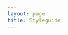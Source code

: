 ```yaml
---
layout: page
title: Styleguide
---
```

  <!--에디터 상단 아이콘 전용-->
  <link href="https://cdnjs.cloudflare.com/ajax/libs/font-awesome/4.7.0/css/font-awesome.css" rel="stylesheet">
  <!--코드미러 전용-->
  <link href="/plugins/codemirror/lib/codemirror.css" rel="stylesheet">
  <link href="/plugins/codemirror/addon/dialog/dialog.css" rel="stylesheet">
  <link href="/plugins/codemirror/addon/search/matchesonscrollbar.css" rel="stylesheet">
  <link href="/plugins/codemirror/theme/midnight.css" rel="stylesheet">
  <script src="/plugins/codemirror/lib/codemirror.js"></script>
  <script src="/plugins/codemirror/mode/xml/xml.js"></script>
  <script src="/plugins/codemirror/mode/htmlmixed/htmlmixed.js"></script>
  <script src="/plugins/codemirror/addon/dialog/dialog.js"></script>
  <script src="/plugins/codemirror/addon/search/searchcursor.js"></script>
  <script src="/plugins/codemirror/addon/search/search.js"></script>
  <script src="/plugins/codemirror/addon/scroll/annotatescrollbar.js"></script>
  <script src="/plugins/codemirror/addon/search/matchesonscrollbar.js"></script>
  <script src="/plugins/codemirror/addon/search/jump-to-line.js"></script>
  <!--코드 자동완성기능 추가 예, html:5 + 탭키 -->
  <script src="/plugins/codemirror/lib/emmet.js"></script>
  <!--realtime 코어-->
  <link href="/plugins/codemirror/realtime.css" rel="stylesheet">
  <script src="/plugins/codemirror/realtime.js"></script>
  <style>#preview-code {width: 100%;border: 1px solid #cecece;padding: 20px;overflow-y: scroll;background-color: white;}</style>

<div class="row no-gutters">
  <div class="col-md-5 col-centered">
    <div id="editor" style="display: none;">
        <textarea  id="reditor" class="reditor" rows="4" cols="50" name="text_area" value=""></textarea>
    </div>
  </div>
  <div class="col-md-7 col-centered">
    <div id="preview" style="display: none;">
      <div id="preview-code"></div>
    </div>
  </div>        
</div>

<script>
  var myCodeMirror;

  $(document).ready(function() {
    $("#preview").css("display","block");
    $("#editor").css("display","block");
    
    var area = document.querySelector('textarea');
    if (area.addEventListener) {
      area.addEventListener('input', function() {
        $('#preview-code').html($(this).val());
      }, false);
    } else if (area.attachEvent) {
      area.attachEvent('onpropertychange', function() {
        $('#preview-code').html($(this).val());
      });
    }

    area.addEventListener("focus", function() {
        $('#preview-code').html($(this).val());
    });

    /* ajax url에서 Data 로드 Start */
    function ShowLoading() {
        d = document.createElement('div');
        $(d).addClass('card blog-post loading')
            .css({"background":"rgba(0,0,0,0.8)","color":"white","text-align":"center"})
            .html("<div card-body center>Data loading ...</div>")
            .prependTo($(".no-gutters"))
    }
    function HideLoading() { $(".loading").fadeOut(); $(".loading").remove();  }
    ShowLoading();
    function loadArticle(filename){ //alert(filename);//디버그
      $.ajax({
          type: 'GET',
          url: "/"+filename,
          cache: false,
          success: function(response){
              setTimeout(function(){ // 시간 지연
                  $("#reditor").val(response);
                  myCodeMirror.getDoc().setValue(response);
                  HideLoading();
              }, 3000);
          }
      });
    }
    loadArticle("styleguide_content.html");
    /* ajax url에서 Data 로드 End */
    /* $("#reditor").val('<h2>Codemirror단축키</h2>\n<p>Ctrl-F / Cmd-F : 검색 시작<br>\nCtrl-G / Cmd-G : 다음 검색<br>\nShift-Ctrl-G / Shift-Cmd-G : 이전 검색<br>\nShift-Ctrl-F / Cmd-Option-F : 1개씩 변경<br>\nShift-Ctrl-R / Shift-Cmd-Option-F : 전체변경<br>\n Alt-F : Persistent search (검색대화상자유지, enter to 다음검색, Shift-Enter to 이전검색)<br>\n Alt-G : 라인 이동<br></p>\n\n<h2>Real-Time HTML Editor</h2>\n<p>특징:  Right frame에 실시간 출력됨.<br>\n<b>자동 코딩 방법 : 태그 after Tab키 </b><br>\n<b>Tab키</b> 예1, htmnl:5 after 탭키.<br>\n<b>Tab키</b> 예2, form after 탭키.</p>'); */
    $('#preview-code').html($("#reditor").val());
            
    myCodeMirror =  CodeMirror.fromTextArea(document.getElementById('reditor'), {
      mode: 'htmlmixed',
      theme: 'default',
      lineNumbers: true,
      indentWithTabs : true,
      smartIndent : true,
      autofocus : true,
      lineWrapping : false,
      extraKeys: {"Alt-F": "findPersistent"},
      onChange: function (cm) {
      }
    });

    myCodeMirror.on("change",$.fn.cmChange);
    emmetCodeMirror(myCodeMirror);

    $(window).resize(function() {
        var bodyheight = $(this).height();

        $("#preview-code").height(bodyheight - 110);
        $(".reditor").height(bodyheight - 70);
        myCodeMirror.setSize($(".reditor").width(), bodyheight-110);

        synchronize_scroll();

    }).resize();

  });

  $.fn.cmChange = function(cm,cmChangeObject){
      $('#preview-code').html(cm.getValue());

      synchronize_scroll();

  }

  function synchronize_scroll() {
      //var kim1 = $('#preview-code').scrollTop() + $('#preview-code').innerHeight();
      //console.log("kim1: "+ kim1);
      //console.log("right: "+$('#preview-code')[0].scrollHeight);
      var rate_right_base = $('#preview-code')[0].scrollHeight;
      var rate_left = $('.CodeMirror-scroll')[0].scrollHeight;
      var rate_cal = (rate_left/rate_right_base);
      var isLeftScrollTopCalled = false;
      $('.CodeMirror-scroll').scroll(function (e) {
          if($(this).scrollTop() + $(this).innerHeight() >= $(this)[0].scrollHeight) {
              $('#preview-code').scrollTop($('#preview-code')[0].scrollHeight-$('#preview-code').innerHeight());
              return isRightScrollTopCalled = true;
          }

          if (isRightScrollTopCalled)  {
              return isRightScrollTopCalled = false;
          }
          $('#preview-code').scrollTop($(this).scrollTop()*rate_cal);
          isLeftScrollTopCalled = true;
      });
      var isRightScrollTopCalled = false;
      $('#preview-code').scroll(function (e) {
          if($(this).scrollTop() + $(this).innerHeight() >= $(this)[0].scrollHeight + 200) {
              return isRightScrollTopCalled = true;
          }
          
          if (isLeftScrollTopCalled)  {
              return isLeftScrollTopCalled = false;
          }
          $('.CodeMirror-scroll').scrollTop($(this).scrollTop());
          isRightScrollTopCalled = true;
      });
    }
</script>